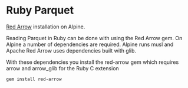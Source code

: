 # Ruby Parquet

[Red Arrow](https://github.com/apache/arrow/tree/master/ruby/red-arrow) installation on Alpine.

Reading Parquet in Ruby can be done with using the Red Arrow gem.  On Alpine a number of dependencies are required.  Alpine runs musl and Apache Red Arrow uses dependencies built with glib.

With these dependencies you install the red-arrow gem which requires arrow and arrow_glib for the Ruby C extension

```
gem install red-arrow
```
